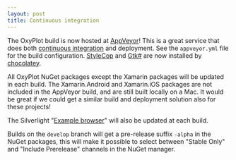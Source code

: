 ```yaml
---
layout: post
title: Continuous integration
---
```


The OxyPlot build is now hosted at [AppVeyor][appveyor]! This is a great service that does both [continuous integration][ci] and deployment.
See the `appveyor.yml` file for the build configuration. [StyleCop][stylecop] and [Gtk#][gtksharp] are now installed by [chocolatey][chocolatey].

All OxyPlot NuGet packages except the Xamarin packages will be updated in each build.
The Xamarin.Android and Xamarin.iOS packages are not included in the AppVeyor build, and are still built locally on a Mac. 
It would be great if we could get a similar build and deployment solution also for these projects!

The Silverlight "[Example browser][examplebrowser]" will also be updated at each build.

Builds on the `develop` branch will get a pre-release suffix `-alpha` in the NuGet packages, this will make it possible to select between "Stable Only" and "Include Prerelease" channels in the NuGet manager.

[appveyor]: http://appveyor.com/
[ci]: http://en.wikipedia.org/wiki/Continuous_integration
[oxyplot-ci]: https://ci.appveyor.com/project/objorke/oxyplot
[chocolatey]: http://chocolatey.org/
[stylecop]: http://stylecop.codeplex.com/
[gtksharp]: http://www.mono-project.com/docs/gui/gtksharp/
[examplebrowser]: http://resources.oxyplot.org/examplebrowser/